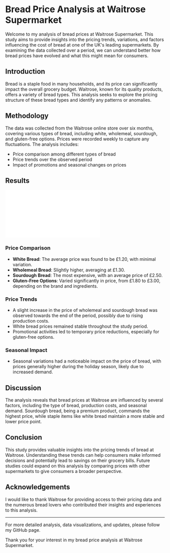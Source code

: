 # Bread Price Analysis at Waitrose Supermarket

Welcome to my analysis of bread prices at Waitrose Supermarket. This study aims to provide insights into the pricing trends, variations, and factors influencing the cost of bread at one of the UK's leading supermarkets. By examining the data collected over a period, we can understand better how bread prices have evolved and what this might mean for consumers.

## Introduction

Bread is a staple food in many households, and its price can significantly impact the overall grocery budget. Waitrose, known for its quality products, offers a variety of bread types. This analysis seeks to explore the pricing structure of these bread types and identify any patterns or anomalies.

## Methodology

The data was collected from the Waitrose online store over six months, covering various types of bread, including white, wholemeal, sourdough, and gluten-free options. Prices were recorded weekly to capture any fluctuations. The analysis includes:

- Price comparison among different types of bread
- Price trends over the observed period
- Impact of promotions and seasonal changes on prices

## Results

![Fig. 1 -- Distribution of prices for bread products](./figures/revenue_audience.html)

### Price Comparison

- **White Bread**: The average price was found to be £1.20, with minimal variation.
- **Wholemeal Bread**: Slightly higher, averaging at £1.30.
- **Sourdough Bread**: The most expensive, with an average price of £2.50.
- **Gluten-Free Options**: Varied significantly in price, from £1.80 to £3.00, depending on the brand and ingredients.

### Price Trends

- A slight increase in the price of wholemeal and sourdough bread was observed towards the end of the period, possibly due to rising production costs.
- White bread prices remained stable throughout the study period.
- Promotional activities led to temporary price reductions, especially for gluten-free options.

### Seasonal Impact

- Seasonal variations had a noticeable impact on the price of bread, with prices generally higher during the holiday season, likely due to increased demand.

## Discussion

The analysis reveals that bread prices at Waitrose are influenced by several factors, including the type of bread, production costs, and seasonal demand. Sourdough bread, being a premium product, commands the highest price, while staple items like white bread maintain a more stable and lower price point.

## Conclusion

This study provides valuable insights into the pricing trends of bread at Waitrose. Understanding these trends can help consumers make informed decisions and potentially lead to savings on their grocery bills. Future studies could expand on this analysis by comparing prices with other supermarkets to give consumers a broader perspective.

## Acknowledgements

I would like to thank Waitrose for providing access to their pricing data and the numerous bread lovers who contributed their insights and experiences to this analysis.

---

For more detailed analysis, data visualizations, and updates, please follow my GitHub page.

Thank you for your interest in my bread price analysis at Waitrose Supermarket.